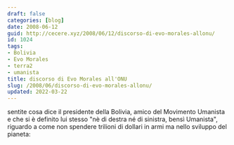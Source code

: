 ```yaml
---
draft: false
categories: [blog]
date: 2008-06-12
guid: http://cecere.xyz/2008/06/12/discorso-di-evo-morales-allonu/
id: 1024
tags:
- Bolivia
- Evo Morales
- terra2
- umanista
title: discorso di Evo Morales all'ONU
slug: /2008/06/discorso-di-evo-morales-allonu/
updated: 2022-03-22
---
```


sentite cosa dice il presidente della Bolivia, amico del Movimento Umanista e che si è definito lui stesso "nè di destra né di sinistra, bensì Umanista", riguardo a come non spendere trilioni di dollari in armi ma nello sviluppo del pianeta: